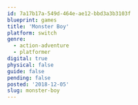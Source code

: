 ```yaml
---
id: 7a17b17a-549d-464e-ae12-bbd3a3b3103f
blueprint: games
title: 'Monster Boy'
platform: switch
genre:
  - action-adventure
  - platformer
digital: true
physical: false
guide: false
pending: false
posted: '2018-12-05'
slug: monster-boy
---
```

